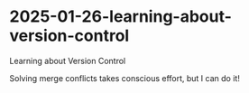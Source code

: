 # 2025-01-26-learning-about-version-control
Learning about Version Control

Solving merge conflicts takes conscious effort, but I can do it!